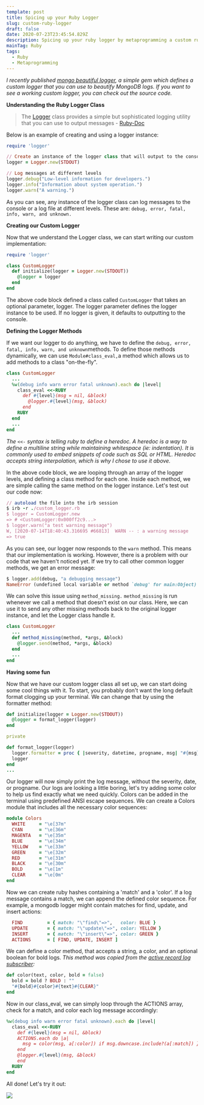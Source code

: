 ```yaml
---
template: post
title: Spicing up your Ruby Logger
slug: custom-ruby-logger
draft: false
date: 2020-07-23T23:45:54.829Z
description: Spicing up your ruby logger by metaprogramming a custom ruby logger class
mainTag: Ruby
tags:
  - Ruby
  - Metaprogramming
---
```


_I recently published [mongo beautiful logger](https://github.com/ibraheemdev/mongo_beautiful_logger), a simple gem which defines a custom logger that you can use to beautify MongoDB logs. If you want to see a working custom logger, you can check out the source code._

**Understanding the Ruby Logger Class**

> The [Logger](https://ruby-doc.org/stdlib-2.4.0/libdoc/logger/rdoc/Logger.html) class provides a simple but sophisticated logging utility that you can use to output messages - [Ruby-Doc](https://ruby-doc.org/stdlib-2.4.0/libdoc/logger/rdoc/Logger.html)

Below is an example of creating and using a logger instance:

```ruby
require 'logger'

// Create an instance of the logger class that will output to the console
logger = Logger.new(STDOUT)

// Log messages at different levels
logger.debug("Low-level information for developers.")
logger.info("Information about system operation.")
logger.warn("A warning.")
```

As you can see, any instance of the logger class can log messages to the console or a log file at different levels. These are: `debug, error, fatal, info, warn, and unknown.`

**Creating our Custom Logger**

Now that we understand the Logger class, we can start writing our custom implementation:

```ruby
require 'logger'

class CustomLogger
  def initialize(logger = Logger.new(STDOUT))
    @logger = logger
  end
end
```

The above code block defined a class called `CustomLogger` that takes an optional parameter, logger. The logger parameter defines the logger instance to be used. If no logger is given, it defaults to outputting to the console.

**Defining the Logger Methods**

If we want our logger to do anything, we have to define the `debug, error, fatal, info, warn, and unknown`methods. To define those methods dynamically, we can use `Module#class_eval,`a method which allows us to add methods to a class "on-the-fly".

```ruby
class CustomLogger
  ...
  %w(debug info warn error fatal unknown).each do |level|
    class_eval <<-RUBY
      def #{level}(msg = nil, &block)
        @logger.#{level}(msg, &block)
      end
    RUBY
  end
  ...
end
```

_The `<<-` syntax is telling ruby to define a heredoc. A heredoc is a way to define a multiline string while maintaining whitespace (ie: indentation). It is commonly used to embed snippets of code such as SQL or HTML. Heredoc accepts string interpolation, which is why I chose to use it above._

In the above code block, we are looping through an array of the logger levels, and defining a class method for each one. Inside each method, we are simple calling the same method on the logger instance. Let's test out our code now:

```ruby
// autoload the file into the irb session
$ irb -r ./custom_logger.rb
$ logger = CustomLogger.new
=> # <CustomLogger:0x000ff2c9...>
$ logger.warn("a test warning message")
W, [2020-07-14T18:40:43.316695 #66813]  WARN -- : a warning message
=> true
```

As you can see, our logger now responds to the `warn` method. This means that our implementation is working. However, there is a problem with our code that we haven't noticed yet. If we try to call other common logger methods, we get an error message:

```ruby
$ logger.add(debug, "a debugging message")
NameError (undefined local variable or method `debug' for main:Object)
```

We can solve this issue using `method_missing.` `method_missing` is run whenever we call a method that doesn't exist on our class. Here, we can use it to send any other missing methods back to the original logger instance, and let the Logger class handle it.

```ruby
class CustomLogger
  ...
  def method_missing(method, *args, &block)
    @logger.send(method, *args, &block)
  end
  ...
end
```

**Having some fun**

Now that we have our custom logger class all set up, we can start doing some cool things with it. To start, you probably don't want the long default format clogging up your terminal. We can change that by using the formatter method:

```ruby
def initialize(logger = Logger.new(STDOUT))
  @logger = format_logger(logger)
end

private

def format_logger(logger)
  logger.formatter = proc { |severity, datetime, progname, msg| "#{msg}" }
  logger
end
...
```

Our logger will now simply print the log message, without the severity, date, or progname. Our logs are looking a little boring, let's try adding some color to help us find exactly what we need quickly. Colors can be added in the terminal using predefined ANSI escape sequences. We can create a Colors module that includes all the necessary color sequences:

```ruby
module Colors
  WHITE     = "\e[37m"
  CYAN      = "\e[36m"
  MAGENTA   = "\e[35m"
  BLUE      = "\e[34m"
  YELLOW    = "\e[33m"
  GREEN     = "\e[32m"
  RED       = "\e[31m"
  BLACK     = "\e[30m"
  BOLD      = "\e[1m"
  CLEAR     = "\e[0m"
end
```

Now we can create ruby hashes containing a 'match' and a 'color'. If a log message contains a match, we can append the defined color sequence. For example, a mongodb logger might contain matches for find, update, and insert actions:

```ruby
  FIND         = { match: "\"find\"=>",   color: BLUE }
  UPDATE       = { match: "\"update\"=>", color: YELLOW }
  INSERT       = { match: "\"insert\"=>", color: GREEN }
  ACTIONS      = [ FIND, UPDATE, INSERT ]
```

We can define a color method, that accepts a string, a color, and an optional boolean for bold logs. _This method was copied from the [active record log subscriber](https://github.com/rails/rails/blob/master/activesupport/lib/active_support/log_subscriber.rb#L130):_

```ruby
def color(text, color, bold = false)
  bold = bold ? BOLD : ""
  "#{bold}#{color}#{text}#{CLEAR}"
end
```

Now in our class_eval, we can simply loop through the ACTIONS array, check for a match, and color each log message accordingly:

```ruby
%w(debug info warn error fatal unknown).each do |level|
  class_eval <<-RUBY
    def #{level}(msg = nil, &block)
    ACTIONS.each do |a|
      msg = color(msg, a[:color]) if msg.downcase.include?(a[:match]) }
    end
    @logger.#{level}(msg, &block)
    end
  RUBY
end
```

All done! Let's try it out:

![](/media/beautiful_logs.gif)
